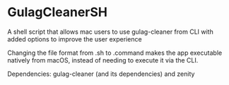 # GulagCleanerSH
 A shell script that allows mac users to use gulag-cleaner from CLI with added options to improve the user experience


Changing the file format from .sh to .command makes the app executable natively from macOS, instead of needing to execute it via the CLI.

Dependencies: gulag-cleaner (and its dependencies) and zenity
